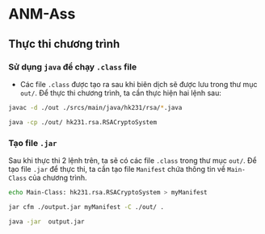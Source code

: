 # ANM-Ass
## Thực thi chương trình
### Sử dụng `java` để chạy `.class` file
- Các file `.class` được tạo ra sau khi biên dịch sẽ được lưu trong thư mục `out/`. Để thực thi chương trình, ta cần thực hiện hai lệnh sau: 
```bash
javac -d ./out ./srcs/main/java/hk231/rsa/*.java

java -cp ./out/ hk231.rsa.RSACryptoSystem
```
### Tạo file `.jar`
Sau khi thực thi 2 lệnh trên, ta sẽ có các file `.class` trong thư mục `out/`. Để tạo file `.jar` để thực thi, ta cần tạo file `Manifest` chứa thông tin về `Main-Class` của chương trình.
```bash
echo Main-Class: hk231.rsa.RSACryptoSystem > myManifest

jar cfm ./output.jar myManifest -C ./out/ .

java -jar  output.jar
```
